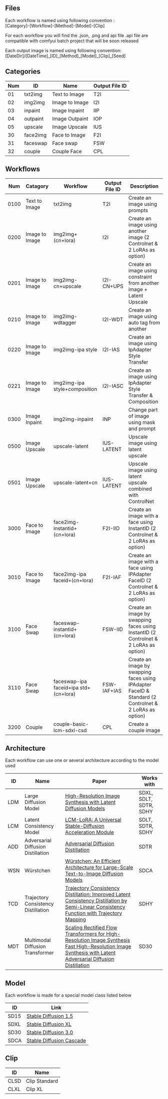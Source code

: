 ## Files
Each workflow is named using following convention :<br>
\[Category\]-\[Workflow\]-\[Method\]-\[Model\]-\[Clip\]

For each workflow you will find the .json, .png and api file
.api file are compatible with comfyui batch project that will be soon released

Each output image is named using following convention: <br>
\[DateDir\]/\[DateTime\]\_\[ID\]\_\[Method\]\_\[Model\]\_\[Clip\]\_\[Seed\]

## Categories
Num | ID | Name | Output File ID |
--- | --- | --- | --- |
01 | txt2img | Text to Image | T2I |
02 | img2img | Image to Image | I2I |
03 | inpaint | Image Inpaint | IIP |
04 | outpaint | Image Outpaint | IOP |
05 | upscale | Image Upscale | IUS |
30 | face2img | Face to Image | F2I |
31 | faceswap | Face swap | FSW |
32 | couple | Couple Face | CPL |

## Workflows
Num | Catagory | Workflow | Output File ID | Description |
--- | --- | --- |  --- |   --- |
0100 | Text to Image | txt2img | T2I | Create an image using prompts |
0200 | Image to Image | img2img+(cn+lora) | I2I | Create an image using another image (2 Controlnet & 2 LoRAs as option) |
0201 | Image to Image | img2img-cn+upscale | I2I-CN+UPS | Create an image using constraint from another image + Latent Upscale |
0210 | Image to Image | img2img-wdtagger | I2I-WDT | Create an image using auto tag from another |
0220 | Image to Image | img2img-ipa style | I2I-IAS | Create an image using IpAdapter Style Transfer |
0221 | Image to Image | img2img-ipa style+composition | I2I-IASC | Create an image using IpAdapter Style Transfer & Composition |
0300 | Image Inpaint | img2img-inpaint | INP | Change part of image using mask and prompt |
0500 | Image Upscale | upscale-latent | IUS-LATENT | Upscale image using latent upscale |
0501 | Image Upscale | upscale-latent+cn | IUS-LATENT | Upscale image using latent upscale combined with ControlNet |
3000 | Face to Image | face2img-instantid+(cn+lora) | F2I-IID |  Create an image with a face using InstantID (2 Controlnet & 2 LoRAs as option) |
3010 | Face to Image | face2img-ipa faceid+(cn+lora) | F2I-IAF| Create an image with a face using IPAdapter FaceID (2 Controlnet & 2 LoRAs as option) |
3100 | Face Swap | faceswap-instantid+(cn+lora)  | FSW-IID |  Create an image by swapping faces using InstantID (2 Controlnet & 2 LoRAs as option)|
3110 | Face Swap | faceswap-ipa faceid+ipa std+(cn+lora)  | FSW-IAF+IAS |  Create an image by swapping faces using IPAdapter FaceID & Standard (2 Controlnet & 2 LoRAs as option) |
3200 | Couple | couple-basic-lcm-sdxl-csd | CPL | Create a couple image |

## Architecture
Each workflow can use one or several architecture according to the model used

ID | Name | Paper | Works with |
--- | --- | --- | --- |
LDM | Large Diffusion Model | [High-Resolution Image Synthesis with Latent Diffusion Models](https://arxiv.org/abs/2112.10752) | SDXL, SDLT, SDTR, SDHY|
LCM | Latent Consistency Model | [LCM-LoRA: A Universal Stable-Diffusion Acceleration Module](https://arxiv.org/abs/2311.05556)  | SDLT, SDTR,  SDHY |
ADD | Adversarial Diffusion Distillation | [Adversarial Diffusion Distillation](https://arxiv.org/abs/2311.17042) | SDTR |
WSN | Würstchen | [Würstchen: An Efficient Architecture for Large-Scale Text-to-Image Diffusion Models](https://openreview.net/forum?id=gU58d5QeGv) | SDCA |
TCD | Trajectory Consistency Distillation | [Trajectory Consistency Distillation: Improved Latent Consistency Distillation by Semi-Linear Consistency Function with Trajectory Mapping](https://arxiv.org/abs/2402.19159)| SDHY |
MDT | Multimodal Diffusion Transformer | [Scaling Rectified Flow Transformers for High-Resolution Image Synthesis](https://arxiv.org/abs/2403.03206) <br> [Fast High-Resolution Image Synthesis with Latent Adversarial Diffusion Distillation](https://arxiv.org/abs/2403.12015)| SD30 |

## Model
Each workflow is made for a special model class listed below

ID | Link |
--- | --- |
SD15 | [Stable Diffusion 1.5](https://huggingface.co/runwayml/stable-diffusion-v1-5) |
SDXL | [Stable Diffusion XL](https://stability.ai/news/stability-ai-sdxl-turbo) |
SD30 | [Stable Diffusion 3.0](https://stability.ai/news/stable-diffusion-3-medium)|
SDCA | [Stable Diffusion Cascade](https://github.com/Stability-AI/StableCascade) |

## Clip
ID | Name |
--- | --- |
CLSD | Clip Standard |
CLXL | Clip XL |
